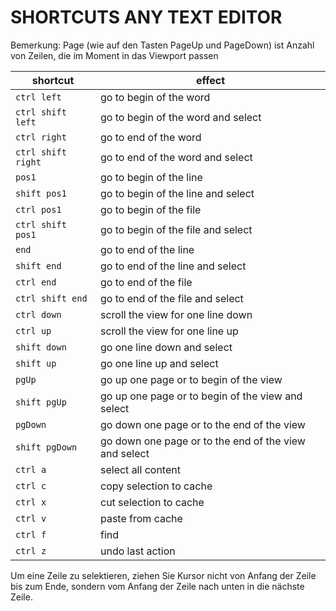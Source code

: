 # SHORTCUTS ANY TEXT EDITOR

Bemerkung: Page (wie auf den Tasten PageUp und PageDown) ist Anzahl von Zeilen, die im Moment in das Viewport passen

| shortcut | effect |
| --- | --- |
| `ctrl left` | go to begin of the word |
| `ctrl shift left` | go to begin of the word and select |
| `ctrl right` | go to end of the word |
| `ctrl shift right` | go to end of the word and select |
| `pos1` | go to begin of the line |
| `shift pos1` | go to begin of the line and select |
| `ctrl pos1` | go to begin of the file |
| `ctrl shift pos1` | go to begin of the file and select|
| `end` | go to end of the line |
| `shift end` | go to end of the line and select |
| `ctrl end` | go to end of the file |
| `ctrl shift end` | go to end of the file and select|
| `ctrl down` | scroll the view for one line down |
| `ctrl up` | scroll the view for one line up |
| `shift down` | go one line down and select |
| `shift up` | go one line up and select |
| `pgUp` | go up one page or to begin of the view |
| `shift pgUp` | go up one page or to begin of the view and select |
| `pgDown` | go down one page or to the end of the view|
| `shift pgDown` | go down one page or to the end of the view and select |
| `ctrl a` | select all content |
| `ctrl c` | copy selection to cache |
| `ctrl x` | cut selection to cache |
| `ctrl v` | paste from cache |
| `ctrl f` | find |
| `ctrl z` | undo last action |

Um eine Zeile zu selektieren, ziehen Sie Kursor nicht von Anfang der Zeile bis zum Ende, sondern vom Anfang der Zeile nach unten in die nächste Zeile.
